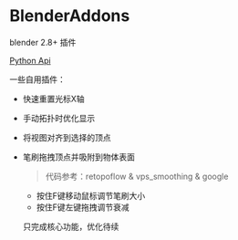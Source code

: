 # BlenderAddons
blender 2.8+ 插件

[Python Api](https://docs.blender.org/api/current/)

一些自用插件：

* 快速重置光标X轴
* 手动拓扑时优化显示
* 将视图对齐到选择的顶点
* 笔刷拖拽顶点并吸附到物体表面
    > 代码参考：retopoflow & vps_smoothing & google
    * 按住F键移动鼠标调节笔刷大小
    * 按住F键左键拖拽调节衰减

    只完成核心功能，优化待续
